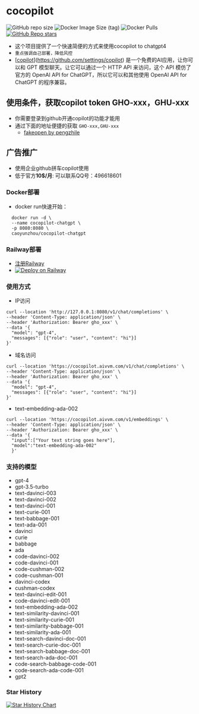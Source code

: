 # cocopilot

![GitHub repo size](https://img.shields.io/github/repo-size/caoyunzhou/cocopilot-gpt)
![Docker Image Size (tag)](https://img.shields.io/docker/image-size/caoyunzhou/cocopilot-chatgpt/latest)
![Docker Pulls](https://img.shields.io/docker/pulls/caoyunzhou/cocopilot-chatgpt)
[![GitHub Repo stars](https://img.shields.io/github/stars/caoyunzhou/cocopilot-gpt?style=social)](https://github.com/caoyunzhou/cocopilot-gpt/stargazers)

- 这个项目提供了一个快速简便的方式来使用cocopilot to chatgpt4
- `重点强调自己部署，降低风控`
- [[copilot](https://github.com/settings/copilot)](https://github.com/settings/copilot) 是一个免费的AI应用，让你可以和 GPT 模型聊天。让它可以通过一个 HTTP API 来访问，这个 API 模仿了官方的 OpenAI API for ChatGPT，所以它可以和其他使用 OpenAI API for ChatGPT 的程序兼容。

## 使用条件，获取copilot token GHO-xxx，GHU-xxx

- 你需要登录到github开通copilot的功能才能用
- 通过下面的地址便捷的获取 `GHO-xxx,GHU-xxx`
  - [fakeopen by pengzhile](https://cocopilot.org/copilot/token)

## 广告推广

- 使用企业github拼车copilot使用
- 低于官方**10$/月**: 可以联系QQ号：496618601

### Docker部署

- docker run快速开始：

```shell
  docker run -d \
  --name cocopilot-chatgpt \
  -p 8080:8080 \
  caoyunzhou/cocopilot-chatgpt
```

### Railway部署

- [注册Railway](https://railway.app?referralCode=CG56Re)
- [![Deploy on Railway](https://railway.app/button.svg)](https://railway.app/template/UhhP8o?referralCode=CG56Re)

### 使用方式

- IP访问

```shell
curl --location 'http://127.0.0.1:8080/v1/chat/completions' \
--header 'Content-Type: application/json' \
--header 'Authorization: Bearer gho_xxx' \
--data '{
  "model": "gpt-4",
  "messages": [{"role": "user", "content": "hi"}]
}'
```

- 域名访问

```shell
curl --location 'https://cocopilot.aivvm.com/v1/chat/completions' \
--header 'Content-Type: application/json' \
--header 'Authorization: Bearer gho_xxx' \
--data '{
  "model": "gpt-4",
  "messages": [{"role": "user", "content": "hi"}]
}'
```

- text-embedding-ada-002

```shell
curl --location 'https://cocopilot.aivvm.com/v1/embeddings' \
--header 'Content-Type: application/json' \
--header 'Authorization: Bearer gho_xxx' \
--data '{
  "input":["Your text string goes here"],
  "model":"text-embedding-ada-002"
  }'
```

### 支持的模型

- gpt-4
- gpt-3.5-turbo
- text-davinci-003
- text-davinci-002
- text-davinci-001
- text-curie-001
- text-babbage-001
- text-ada-001
- davinci
- curie
- babbage
- ada
- code-davinci-002
- code-davinci-001
- code-cushman-002
- code-cushman-001
- davinci-codex
- cushman-codex
- text-davinci-edit-001
- code-davinci-edit-001
- text-embedding-ada-002
- text-similarity-davinci-001
- text-similarity-curie-001
- text-similarity-babbage-001
- text-similarity-ada-001
- text-search-davinci-doc-001
- text-search-curie-doc-001
- text-search-babbage-doc-001
- text-search-ada-doc-001
- code-search-babbage-code-001
- code-search-ada-code-001
- gpt2



### Star History

[![Star History Chart](https://api.star-history.com/svg?repos=caoyunzhou/cocopilot-gpt&type=Date)](https://star-history.com/#caoyunzhou/cocopilot-gpt&Date)
